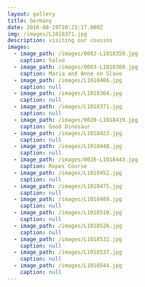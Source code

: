 ```yaml
---
layout: gallery
title: Germany
date: 2016-08-19T10:23:17.000Z
img: /images/L1018371.jpg
description: visiting our cousins
images:
  - image_path: /images/0002-L1018359.jpg
    caption: Salvo
  - image_path: /images/0003-L1018360.jpg
    caption: Maria and Anne on Slavo
  - image_path: /images/L1018406.jpg
    caption: null
  - image_path: /images/L1018364.jpg
    caption: null
  - image_path: /images/L1018371.jpg
    caption: null
  - image_path: /images/0020-L1018419.jpg
    caption: Good Dinosaur
  - image_path: /images/L1018422.jpg
    caption: null
  - image_path: /images/L1018440.jpg
    caption: null
  - image_path: /images/0026-L1018443.jpg
    caption: Ropes Course
  - image_path: /images/L1018452.jpg
    caption: null
  - image_path: /images/L1018475.jpg
    caption: null
  - image_path: /images/L1018489.jpg
    caption: null
  - image_path: /images/L1018510.jpg
    caption: null
  - image_path: /images/L1018526.jpg
    caption: null
  - image_path: /images/L1018532.jpg
    caption: null
  - image_path: /images/L1018537.jpg
    caption: null
  - image_path: /images/L1018544.jpg
    caption: null
---
```

